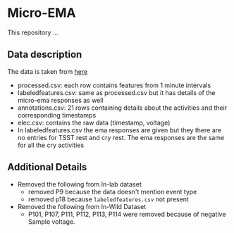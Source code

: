 # Micro-EMA
This repository ...

## Data description
The data is taken from [here](https://osf.io/4zajm)
- processed.csv: each row contains features from 1 minute intervals
- labeledfeatures.csv: same as processed.csv but it has details of the micro-ema responses as well
- annotations.csv: 21 rows containing details about the activities and their corresponding timestamps
- elec.csv: contains the raw data (timestamp, voltage)
- In labeledfeatures.csv the ema responses are given but they there are no entries for TSST rest and cry rest. The ema responses are the same for all the cry activities

## Additional Details
- Removed the following from In-lab dataset
  - removed P9 because the data doesn't mention event type
  - removed p18 because `labeledfeatures.csv` not present
- Removed the following from In-Wild Dataset
  - P101, P107, P111, P112, P113, P114 were removed because of negative Sample voltage.

